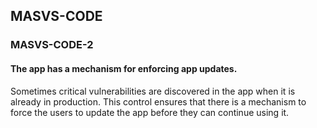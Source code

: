 ##  MASVS-CODE

### MASVS-CODE-2

#### The app has a mechanism for enforcing app updates.

Sometimes critical vulnerabilities are discovered in the app when it is already in production. This control ensures that there is a mechanism to force the users to update the app before they can continue using it.